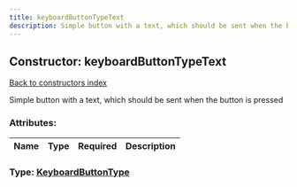 ```yaml
---
title: keyboardButtonTypeText
description: Simple button with a text, which should be sent when the button is pressed
---
```

## Constructor: keyboardButtonTypeText  
[Back to constructors index](index.md)



Simple button with a text, which should be sent when the button is pressed

### Attributes:

| Name     |    Type       | Required | Description |
|----------|---------------|----------|-------------|



### Type: [KeyboardButtonType](../types/KeyboardButtonType.md)


